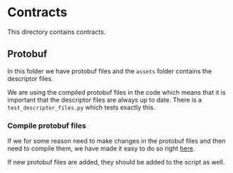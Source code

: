 ﻿# Contracts

This directory contains contracts.

## Protobuf

In this folder we have protobuf files and the `assets` folder contains the descriptor files.

We are using the compiled protobuf files in the code which means that it is important that the descriptor files
are always up to date. There is a `test_descriptor_files.py` which tests exactly this.

### Compile protobuf files

If we for some reason need to make changes in the protobuf files and then need to compile them, we have made it
easy to do so right [here](./process_manager/scripts/compile_protobuf.py).

If new protobuf files are added, they should be added to the script as well.
